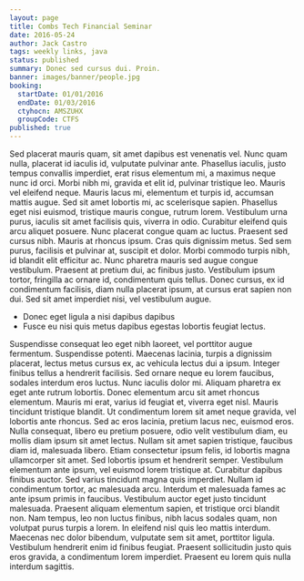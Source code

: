```yaml
---
layout: page
title: Combs Tech Financial Seminar
date: 2016-05-24
author: Jack Castro
tags: weekly links, java
status: published
summary: Donec sed cursus dui. Proin.
banner: images/banner/people.jpg
booking:
  startDate: 01/01/2016
  endDate: 01/03/2016
  ctyhocn: AMSZUHX
  groupCode: CTFS
published: true
---
```

Sed placerat mauris quam, sit amet dapibus est venenatis vel. Nunc quam nulla, placerat id iaculis id, vulputate pulvinar ante. Phasellus iaculis, justo tempus convallis imperdiet, erat risus elementum mi, a maximus neque nunc id orci. Morbi nibh mi, gravida et elit id, pulvinar tristique leo. Mauris vel eleifend neque. Mauris lacus mi, elementum et turpis id, accumsan mattis augue. Sed sit amet lobortis mi, ac scelerisque sapien. Phasellus eget nisi euismod, tristique mauris congue, rutrum lorem. Vestibulum urna purus, iaculis sit amet facilisis quis, viverra in odio. Curabitur eleifend quis arcu aliquet posuere. Nunc placerat congue quam ac luctus. Praesent sed cursus nibh.
Mauris at rhoncus ipsum. Cras quis dignissim metus. Sed sem purus, facilisis et pulvinar at, suscipit et dolor. Morbi commodo turpis nibh, id blandit elit efficitur ac. Nunc pharetra mauris sed augue congue vestibulum. Praesent at pretium dui, ac finibus justo. Vestibulum ipsum tortor, fringilla ac ornare id, condimentum quis tellus. Donec cursus, ex id condimentum facilisis, diam nulla placerat ipsum, at cursus erat sapien non dui. Sed sit amet imperdiet nisi, vel vestibulum augue.

* Donec eget ligula a nisi dapibus dapibus
* Fusce eu nisi quis metus dapibus egestas lobortis feugiat lectus.

Suspendisse consequat leo eget nibh laoreet, vel porttitor augue fermentum. Suspendisse potenti. Maecenas lacinia, turpis a dignissim placerat, lectus metus cursus ex, ac vehicula lectus dui a ipsum. Integer finibus tellus a hendrerit facilisis. Sed ornare neque eu lorem faucibus, sodales interdum eros luctus. Nunc iaculis dolor mi. Aliquam pharetra ex eget ante rutrum lobortis. Donec elementum arcu sit amet rhoncus elementum. Mauris mi erat, varius id feugiat et, viverra eget nisl. Mauris tincidunt tristique blandit. Ut condimentum lorem sit amet neque gravida, vel lobortis ante rhoncus. Sed ac eros lacinia, pretium lacus nec, euismod eros. Nulla consequat, libero eu pretium posuere, odio velit vestibulum diam, eu mollis diam ipsum sit amet lectus.
Nullam sit amet sapien tristique, faucibus diam id, malesuada libero. Etiam consectetur ipsum felis, id lobortis magna ullamcorper sit amet. Sed lobortis ipsum et hendrerit semper. Vestibulum elementum ante ipsum, vel euismod lorem tristique at. Curabitur dapibus finibus auctor. Sed varius tincidunt magna quis imperdiet. Nullam id condimentum tortor, ac malesuada arcu. Interdum et malesuada fames ac ante ipsum primis in faucibus. Vestibulum auctor eget justo tincidunt malesuada. Praesent aliquam elementum sapien, et tristique orci blandit non. Nam tempus, leo non luctus finibus, nibh lacus sodales quam, non volutpat purus turpis a lorem. In eleifend nisl quis leo mattis interdum. Maecenas nec dolor bibendum, vulputate sem sit amet, porttitor ligula. Vestibulum hendrerit enim id finibus feugiat. Praesent sollicitudin justo quis eros gravida, a condimentum lorem imperdiet. Praesent eu lorem quis nulla interdum sagittis.
